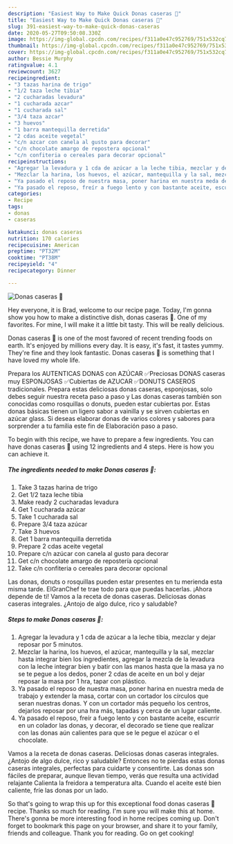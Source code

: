 ```yaml
---
description: "Easiest Way to Make Quick Donas caseras 🥯"
title: "Easiest Way to Make Quick Donas caseras 🥯"
slug: 391-easiest-way-to-make-quick-donas-caseras
date: 2020-05-27T09:50:08.330Z
image: https://img-global.cpcdn.com/recipes/f311a0e47c952769/751x532cq70/donas-caseras-🥯-foto-principal.jpg
thumbnail: https://img-global.cpcdn.com/recipes/f311a0e47c952769/751x532cq70/donas-caseras-🥯-foto-principal.jpg
cover: https://img-global.cpcdn.com/recipes/f311a0e47c952769/751x532cq70/donas-caseras-🥯-foto-principal.jpg
author: Bessie Murphy
ratingvalue: 4.1
reviewcount: 3627
recipeingredient:
- "3 tazas harina de trigo"
- "1/2 taza leche tibia"
- "2 cucharadas levadura"
- "1 cucharada azcar"
- "1 cucharada sal"
- "3/4 taza azcar"
- "3 huevos"
- "1 barra mantequilla derretida"
- "2 cdas aceite vegetal"
- "c/n azcar con canela al gusto para decorar"
- "c/n chocolate amargo de repostera opcional"
- "c/n confiteria o cereales para decorar opcional"
recipeinstructions:
- "Agregar la levadura y 1 cda de azúcar a la leche tibia, mezclar y dejar reposar por 5 minutos."
- "Mezclar la harina, los huevos, el azúcar, mantequilla y la sal, mezclar hasta integrar bien los ingredientes, agregar la mezcla de la levadura con la leche integrar bien y batir con las manos hasta que la masa ya no se te pegue a los dedos, poner 2 cdas de aceite en un bol y dejar reposar la masa por 1 hra, tapar con plástico."
- "Ya pasado el reposo de nuestra masa, poner harina en nuestra meda de trabajo y extender la masa, cortar con un cortador los círculos que seran nuestras donas. Y con un cortador más pequeño los centros, dejarlos reposar por una hra más, tapadas y cerca de un lugar caliente."
- "Ya pasado el reposo, freír a fuego lento y con bastante aceite, escurrir en un colador las donas, y decorar, el decorado se tiene que realizar con las donas aún calientes para que se le pegue el azúcar o el chocolate."
categories:
- Recipe
tags:
- donas
- caseras

katakunci: donas caseras 
nutrition: 170 calories
recipecuisine: American
preptime: "PT32M"
cooktime: "PT38M"
recipeyield: "4"
recipecategory: Dinner

---
```



![Donas caseras 🥯](https://img-global.cpcdn.com/recipes/f311a0e47c952769/751x532cq70/donas-caseras-🥯-foto-principal.jpg)

Hey everyone, it is Brad, welcome to our recipe page. Today, I'm gonna show you how to make a distinctive dish, donas caseras 🥯. One of my favorites. For mine, I will make it a little bit tasty. This will be really delicious.

Donas caseras 🥯 is one of the most favored of recent trending foods on earth. It's enjoyed by millions every day. It is easy, it's fast, it tastes yummy. They're fine and they look fantastic. Donas caseras 🥯 is something that I have loved my whole life.

Prepara los AUTENTICAS DONAS con AZÚCAR ✅Preciosas DONAS caseras muy ESPONJOSAS ✅Cubiertas de AZUCAR ✅DONUTS CASEROS tradicionales. Prepara estas deliciosas donas caseras, esponjosas, solo debes seguir nuestra receta paso a paso y Las donas caseras también son conocidas como rosquillas o donuts, pueden estar cubiertas por. Estas donas básicas tienen un ligero sabor a vainilla y se sirven cubiertas en azúcar glass. Si deseas elaborar donas de varios colores y sabores para sorprender a tu familia este fin de Elaboración paso a paso.


To begin with this recipe, we have to prepare a few ingredients. You can have donas caseras 🥯 using 12 ingredients and 4 steps. Here is how you can achieve it.

<!--inarticleads1-->

##### The ingredients needed to make Donas caseras 🥯:

1. Take 3 tazas harina de trigo
1. Get 1/2 taza leche tibia
1. Make ready 2 cucharadas levadura
1. Get 1 cucharada azúcar
1. Take 1 cucharada sal
1. Prepare 3/4 taza azúcar
1. Take 3 huevos
1. Get 1 barra mantequilla derretida
1. Prepare 2 cdas aceite vegetal
1. Prepare c/n azúcar con canela al gusto para decorar
1. Get c/n chocolate amargo de repostería opcional
1. Take c/n confiteria o cereales para decorar opcional


Las donas, donuts o rosquillas pueden estar presentes en tu merienda esta misma tarde. ElGranChef te trae todo para que puedas hacerlas. ¡Ahora depende de ti! Vamos a la receta de donas caseras. Deliciosas donas caseras integrales. ¿Antojo de algo dulce, rico y saludable? 

<!--inarticleads2-->

##### Steps to make Donas caseras 🥯:

1. Agregar la levadura y 1 cda de azúcar a la leche tibia, mezclar y dejar reposar por 5 minutos.
1. Mezclar la harina, los huevos, el azúcar, mantequilla y la sal, mezclar hasta integrar bien los ingredientes, agregar la mezcla de la levadura con la leche integrar bien y batir con las manos hasta que la masa ya no se te pegue a los dedos, poner 2 cdas de aceite en un bol y dejar reposar la masa por 1 hra, tapar con plástico.
1. Ya pasado el reposo de nuestra masa, poner harina en nuestra meda de trabajo y extender la masa, cortar con un cortador los círculos que seran nuestras donas. Y con un cortador más pequeño los centros, dejarlos reposar por una hra más, tapadas y cerca de un lugar caliente.
1. Ya pasado el reposo, freír a fuego lento y con bastante aceite, escurrir en un colador las donas, y decorar, el decorado se tiene que realizar con las donas aún calientes para que se le pegue el azúcar o el chocolate.


Vamos a la receta de donas caseras. Deliciosas donas caseras integrales. ¿Antojo de algo dulce, rico y saludable? Entonces no te pierdas estas donas caseras integrales, perfectas para cuidarte y consentirte. Las donas son fáciles de preparar, aunque llevan tiempo, verás que resulta una actividad relajante Calienta la freidora a temperatura alta. Cuando el aceite esté bien caliente, fríe las donas por un lado. 

So that's going to wrap this up for this exceptional food donas caseras 🥯 recipe. Thanks so much for reading. I'm sure you will make this at home. There's gonna be more interesting food in home recipes coming up. Don't forget to bookmark this page on your browser, and share it to your family, friends and colleague. Thank you for reading. Go on get cooking!
